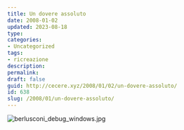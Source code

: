 ```yaml
---
title: Un dovere assoluto
date: 2008-01-02
updated: 2023-08-18
type: 
categories:
- Uncategorized
tags:
- ricreazione
description: 
permalink: 
draft: false
guid: http://cecere.xyz/2008/01/02/un-dovere-assoluto/
id: 638
slug: /2008/01/un-dovere-assoluto/
---
```


![berlusconi_debug_windows.jpg](http://cecere.xyz/wp-content/uploads/sites/3/2008/01/berlusconi_debug_windows.jpg)